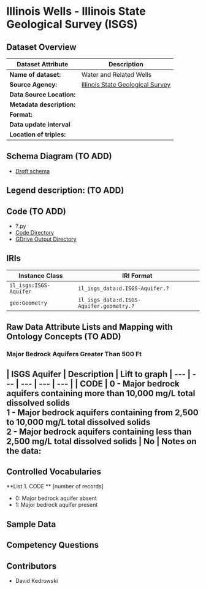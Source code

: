 # Illinois Wells - Illinois State Geological Survey (ISGS)

## Dataset Overview
| Dataset Attribute | Description |
| --- | --- |
| **Name of dataset:** | Water and Related Wells |
| **Source Agency:** | [Illinois State Geological Survey](https://isgs.illinois.edu/) |
| **Data Source Location:** |  |
| **Metadata description:** |  |
| **Format:** |  |
| **Data update interval** |  |
| **Location of triples:** |  |

## Schema Diagram (TO ADD)
- [*Draft* schema](https://lucid.app/lucidchart/16e658ef-6f61-4ce3-a770-0c410ecb194a/edit?viewport_loc=-1074%2C-511%2C3767%2C1853%2CssMfXgoENRPy&invitationId=inv_ea094a2c-59da-4347-b175-700b91e5623d)

**Legend description:** (TO ADD)
- 

## Code (TO ADD)
- ?.py
- [Code Directory]()
- [GDrive Output Directory]()

## IRIs
| Instance Class | IRI Format |
| --- | --- |
| `il_isgs:ISGS-Aquifer` | `il_isgs_data:d.ISGS-Aquifer.?` |
| `geo:Geometry` | `il_isgs_data:d.ISGS-Aquifer.geometry.?` |

## Raw Data Attribute Lists and Mapping with Ontology Concepts (TO ADD)
### Major Bedrock Aquifers Greater Than 500 Ft
| ISGS Aquifer | Description | Lift to graph
| --- | --- | --- | --- | --- |
| CODE | 0 - Major bedrock aquifers containing more than 10,000 mg/L total dissolved solids <br/>
      1 - Major bedrock aquifers containing from 2,500 to 10,000 mg/L total dissolved solids <br/>
      2 - Major bedrock aquifers containing less than 2,500 mg/L total dissolved solids | No |
**Notes on the data:**
- 

## Controlled Vocabularies
**List 1. CODE ** [number of records]
- 0: Major bedrock aquifer absent
- 1: Major bedrock aquifer present

## Sample Data

## Competency Questions 

## Contributors
- David Kedrowski
